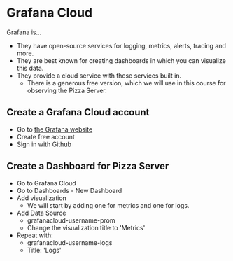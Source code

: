 # Grafana Cloud

Grafana is...

-   They have open-source services for logging, metrics, alerts, tracing and more.
-   They are best known for creating dashboards in which you can visualize this data.
-   They provide a cloud service with these services built in.
    -   There is a generous free version, which we will use in this course for observing the Pizza Server.

## Create a Grafana Cloud account

-   Go to [the Grafana website](https://grafana.com/)
-   Create free account
-   Sign in with Github

## Create a Dashboard for Pizza Server

-   Go to Grafana Cloud
-   Go to Dashboards - New Dashboard
-   Add visualization
    -   We will start by adding one for metrics and one for logs.
-   Add Data Source
    -   grafanacloud-username-prom
    -   Change the visualization title to 'Metrics'
-   Repeat with:
    -   grafanacloud-username-logs
    -   Title: 'Logs'

